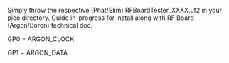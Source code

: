 Simply throw the respective (Phat/Slim) RFBoardTester_XXXX.uf2 in your pico directory. Guide in-progress for install along with RF Board (Argon/Boron) technical doc.

GP0 = ARGON_CLOCK

GP1 = ARGON_DATA

